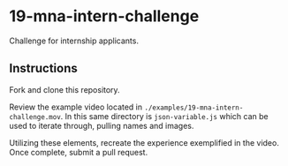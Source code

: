 # 19-mna-intern-challenge
Challenge for internship applicants.

## Instructions
Fork and clone this repository.

Review the example video located in `./examples/19-mna-intern-challenge.mov`. In this same directory is `json-variable.js` which can be used to iterate through, pulling names and images.

Utilizing these elements, recreate the experience exemplified in the video. Once complete, submit a pull request.